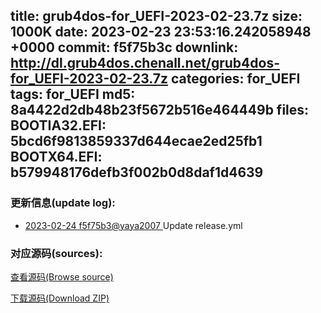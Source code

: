title: grub4dos-for_UEFI-2023-02-23.7z
size: 1000K
date: 2023-02-23 23:53:16.242058948 +0000
commit: f5f75b3c
downlink: http://dl.grub4dos.chenall.net/grub4dos-for_UEFI-2023-02-23.7z
categories: for_UEFI
tags: for_UEFI
md5: 8a4422d2db48b23f5672b516e464449b
files:
  BOOTIA32.EFI: 5bcd6f9813859337d644ecae2ed25fb1
  BOOTX64.EFI: b579948176defb3f002b0d8daf1d4639
---

### 更新信息(update log):
  * [2023-02-24 f5f75b3@yaya2007 ](https://github.com/chenall/grub4dos/commit/f5f75b3cb431301534d040fa54106b7976f245a5)     Update release.yml

### 对应源码(sources):
  [查看源码(Browse source)](https://github.com/chenall/grub4dos/tree/f5f75b3cb431301534d040fa54106b7976f245a5)

  [下载源码(Download ZIP)](https://github.com/chenall/grub4dos/archive/f5f75b3cb431301534d040fa54106b7976f245a5.zip)
